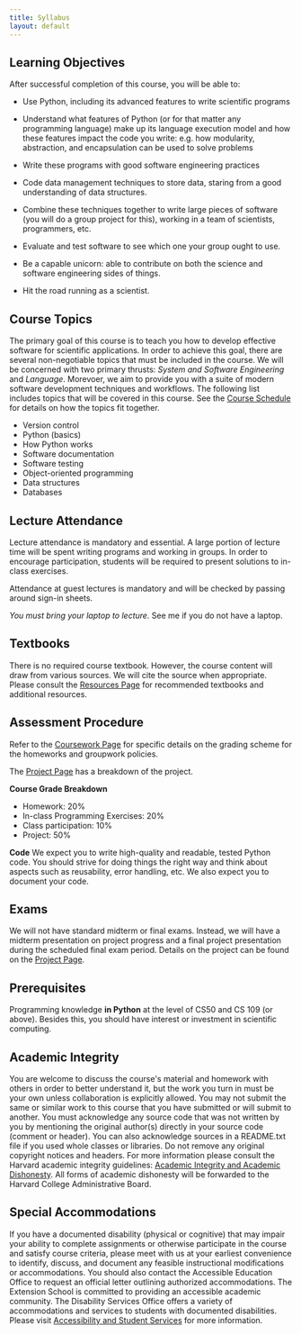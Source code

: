 ```yaml
---
title: Syllabus
layout: default
---
```


## Learning Objectives

After successful completion of this course, you will be able to:

* Use Python, including its advanced features to write scientific programs

* Understand what features of Python (or for that matter any programming language) make up its language 
  execution model and how these features impact the code you write: e.g. how modularity, abstraction, and 
  encapsulation can be used to solve problems

* Write these programs with good software engineering practices

* Code data management techniques to store data, staring from a good understanding of data structures.

* Combine these techniques together to write large pieces of software (you will do a group project for this), 
  working in a team of scientists, programmers, etc.

* Evaluate and test software to see which one your group ought to use. 

* Be a capable unicorn: able to contribute on both the science and software engineering sides of things.

* Hit the road running as a scientist. 

## Course Topics

The primary goal of this course is to teach you how to develop effective software for scientific applications. In 
order to achieve this goal, there are several non-negotiable topics that must be included in the course.  We 
will be concerned with two primary thrusts:  _System and Software Engineering_ and _Language_.  Morevoer, we aim to 
provide you with a suite of modern software development techniques and workflows.  The following list includes topics 
that will be covered in this course.  See the [Course Schedule](schedule.md) for details on how the topics fit together.

* Version control
* Python (basics)
* How Python works
* Software documentation
* Software testing 
* Object-oriented programming
* Data structures 
* Databases

## Lecture Attendance

Lecture attendance is mandatory and essential.  A large portion of lecture time will be spent writing programs and
working in groups.  In order to encourage participation, students will be required to present solutions to in-class 
exercises.

Attendance at guest lectures is mandatory and will be checked by passing around sign-in sheets.

*You must bring your laptop to lecture.*  See me if you do not have a laptop.

## Textbooks

There is no required course textbook.  However, the course content will draw from various sources.  We will cite the 
source when appropriate.  Please consult the [Resources Page](resources.md) for recommended textbooks and additional 
resources. 

## Assessment Procedure

Refer to the [Coursework Page](coursework.md) for specific details on the grading scheme for the homeworks and 
groupwork policies.

The [Project Page](project.md) has a breakdown of the project.

**Course Grade Breakdown**
* Homework:  20%
* In-class Programming Exercises:  20%
* Class participation:  10%
* Project: 50%

**Code**
We expect you to write high-quality and readable, tested Python code. You should strive for doing things the 
right way and think about aspects such as reusability, error handling, etc. We also expect you to document your code.

## Exams

We will not have standard midterm or final exams.  Instead, we will have a midterm presentation on project 
progress and a final project presentation during the scheduled final exam period.  Details on the project 
can be found on the [Project Page](project.md).

## Prerequisites

Programming knowledge **in Python** at the level of CS50 and CS 109 (or above). Besides this, you should 
have interest or investment in scientific computing.

## Academic Integrity

You are welcome to discuss the course's material and homework with others in order to better understand it, 
but the work you turn in must be your own unless collaboration is explicitly allowed. You may not submit the 
same or similar work to this course that you have submitted or will submit to another. You must acknowledge 
any source code that was not written by you by mentioning the original author(s) directly in your source code 
(comment or header). You can also acknowledge sources in a README.txt file if you used whole classes or libraries. 
Do not remove any original copyright notices and headers. For more information please consult the Harvard academic 
integrity guidelines: 
[Academic Integrity and Academic Dishonesty](https://handbook.fas.harvard.edu/book/academic-integrity#two). All 
forms of academic dishonesty will be forwarded to the Harvard College Administrative Board. 

<!--_Adapted from text created by Chris Cecka_-->

## Special Accommodations

If you have a documented disability (physical or cognitive) that may impair your ability to complete assignments 
or otherwise participate in the course and satisfy course criteria, please meet with us at your earliest convenience 
to identify, discuss, and document any feasible instructional modifications or accommodations. You should also 
contact the Accessible Education Office to request an official letter outlining authorized accommodations. The 
Extension School is committed to providing an accessible academic community. The Disability Services Office offers 
a variety of accommodations and services to students with documented disabilities. Please visit 
[Accessibility and Student Services](https://www.extension.harvard.edu/resources-policies/resources/disability-services-accessibility) 
for more information.

<!--_Adapted from text created by Rahul Dave_-->
